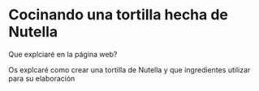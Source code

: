 # Cocinando una tortilla hecha de Nutella
Que explciaré en la página web?

Os explcaré como crear una tortilla de Nutella y que ingredientes utilizar para su elaboración
